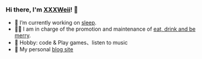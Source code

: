 ### Hi there, I'm [XXXWeii](https://github.com/XXXWeii)! 👋

- 🔭 I’m currently working on [sleep]().
- 👨‍💻 I am in charge of the promotion and maintenance of [eat, drink and be merry]().
- 🏓 Hobby: code & Play games、listen to music
- 👋 My personal [blog site](https://www.zhangshuqi.com)



